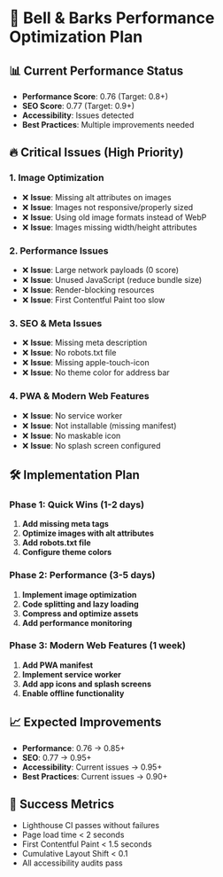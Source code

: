# 🚀 Bell & Barks Performance Optimization Plan

## 📊 Current Performance Status
- **Performance Score**: 0.76 (Target: 0.8+)
- **SEO Score**: 0.77 (Target: 0.9+)
- **Accessibility**: Issues detected
- **Best Practices**: Multiple improvements needed

## 🔥 Critical Issues (High Priority)

### 1. **Image Optimization** 
- ❌ **Issue**: Missing alt attributes on images
- ❌ **Issue**: Images not responsive/properly sized
- ❌ **Issue**: Using old image formats instead of WebP
- ❌ **Issue**: Images missing width/height attributes

### 2. **Performance Issues**
- ❌ **Issue**: Large network payloads (0 score)
- ❌ **Issue**: Unused JavaScript (reduce bundle size)
- ❌ **Issue**: Render-blocking resources
- ❌ **Issue**: First Contentful Paint too slow

### 3. **SEO & Meta Issues**
- ❌ **Issue**: Missing meta description
- ❌ **Issue**: No robots.txt file
- ❌ **Issue**: Missing apple-touch-icon
- ❌ **Issue**: No theme color for address bar

### 4. **PWA & Modern Web Features**
- ❌ **Issue**: No service worker
- ❌ **Issue**: Not installable (missing manifest)
- ❌ **Issue**: No maskable icon
- ❌ **Issue**: No splash screen configured

## 🛠️ Implementation Plan

### Phase 1: Quick Wins (1-2 days)
1. **Add missing meta tags**
2. **Optimize images with alt attributes**
3. **Add robots.txt file**
4. **Configure theme colors**

### Phase 2: Performance (3-5 days)
1. **Implement image optimization**
2. **Code splitting and lazy loading**
3. **Compress and optimize assets**
4. **Add performance monitoring**

### Phase 3: Modern Web Features (1 week)
1. **Add PWA manifest**
2. **Implement service worker**
3. **Add app icons and splash screens**
4. **Enable offline functionality**

## 📈 Expected Improvements
- **Performance**: 0.76 → 0.85+
- **SEO**: 0.77 → 0.95+
- **Accessibility**: Current issues → 0.95+
- **Best Practices**: Current issues → 0.90+

## 🎯 Success Metrics
- Lighthouse CI passes without failures
- Page load time < 2 seconds
- First Contentful Paint < 1.5 seconds
- Cumulative Layout Shift < 0.1
- All accessibility audits pass
